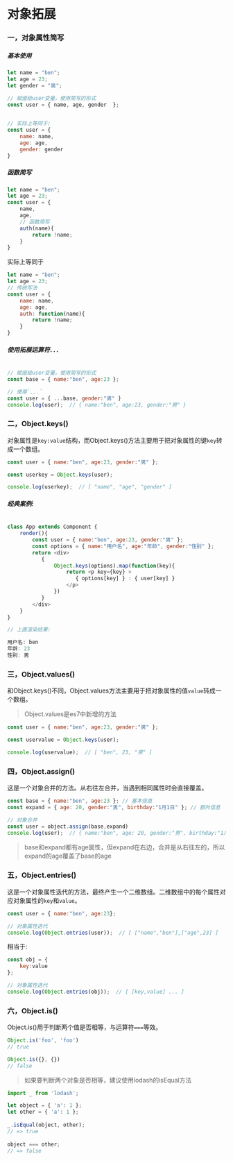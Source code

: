 # 对象拓展

### 一，对象属性简写   

##### 基本使用
```js
let name = "ben";
let age = 23;
let gender = "男";   

// 赋值给user变量，使用简写的形式
const user = { name, age, gender  };
  

// 实际上等同于:
const user = { 
    name: name,
    age: age,
    gender: gender
}
```

##### 函数简写  
```js    
let name = "ben";
let age = 23;
const user = {
    name,
    age,  
    // 函数简写
    auth(name){
        return !name;
    }
}

```  
实际上等同于   

```js    
let name = "ben";
let age = 23;  
// 传统写法
const user = {
    name: name,
    age: age,  
    auth: function(name){
        return !name;
    }
}

```  

##### 使用拓展运算符`...`
```js

// 赋值给user变量，使用简写的形式
const base = { name:"ben", age:23 };   

// 使用`...`
const user = { ...base, gender:"男" }
console.log(user);  // { name:"ben", age:23, gender:"男" }

```


### 二，Object.keys()  

对象属性是`key:value`结构，而Object.keys()方法主要用于把对象属性的键`key`转成一个数组。     

```js
const user = { name:"ben", age:23, gender:"男" };

const userkey = Object.keys(user);

console.log(userkey);  // [ "name", "age", "gender" ]

```  


##### 经典案例:
```js

class App extends Component {
    render(){
        const user = { name:"ben", age:23, gender:"男" };
        const options = { name:"用户名", age:"年龄", gender:"性别" };
        return <div>
           {
               Object.keys(options).map(function(key){
                   return <p key={key} >  
                      { options[key] } : { user[key] }
                   </p>
               })
           }
        </div>
    }
}

// 上面渲染结果:  

用户名: ben
年龄: 23
性别: 男

```

### 三，Object.values() 

和Object.keys()不同，Object.values方法主要用于把对象属性的值`value`转成一个数组。     

> Object.values是es7中新增的方法

```js
const user = { name:"ben", age:23, gender:"男" };

const uservalue = Object.keys(user);

console.log(uservalue);  // [ "ben", 23, "男" ]

```


### 四，Object.assign() 

这是一个对象合并的方法。从右往左合并，当遇到相同属性时会直接覆盖。  

```js
const base = { name:"ben", age:23 }; // 基本信息
const expand = { age: 20, gender:"男", birthday:"1月1日" }; // 额外信息

// 对象合并
const user = object.assign(base,expand)
console.log(user);  // { name:"ben", age: 20, gender:"男", birthday:"1月1日" }
```
> base和expand都有age属性，但expand在右边，合并是从右往左的，所以expand的age覆盖了base的age

### 五，Object.entries() 

这是一个对象属性迭代的方法，最终产生一个二维数组。二维数组中的每个属性对应对象属性的`key`和`value`。

```js
const user = { name:"ben", age:23};

// 对象属性迭代
console.log(Object.entries(user));  // [ ["name","ben"],["age",23] ]
```
相当于:
```js
const obj = { 
    key:value 
};

// 对象属性迭代
console.log(Object.entries(obj));  // [ [key,value] ... ]
```

### 六，Object.is() 

Object.is()用于判断两个值是否相等，与运算符`===`等效。

```js
Object.is('foo', 'foo')
// true  

Object.is({}, {})
// false
```
  
> 如果要判断两个对象是否相等，建议使用lodash的isEqual方法  

```js  
import _ from 'lodash';  

let object = { 'a': 1 };
let other = { 'a': 1 };
 
_.isEqual(object, other);
// => true
 
object === other;
// => false
```
